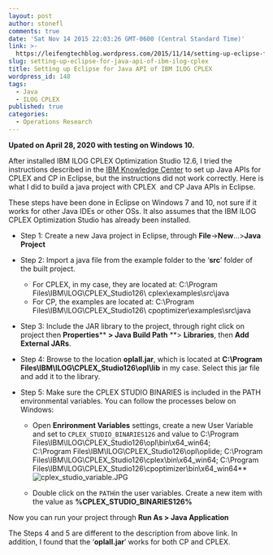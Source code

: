 ```yaml
---
layout: post
author: stonefl
comments: true
date: 'Sat Nov 14 2015 22:03:26 GMT-0600 (Central Standard Time)'
link: >-
  https://leifengtechblog.wordpress.com/2015/11/14/setting-up-eclipse-for-java-api-of-ibm-ilog-cplex/
slug: setting-up-eclipse-for-java-api-of-ibm-ilog-cplex
title: Setting up Eclipse for Java API of IBM ILOG CPLEX
wordpress_id: 148
tags:
  - Java
  - ILOG CPLEX
published: true
categories:
  - Operations Research
---
```


**Upated on April 28, 2020 with testing on Windows 10.**

After installed IBM ILOG CPLEX Optimization Studio 12.6, I tried the instructions described in the [IBM Knowledge Center](http://www-01.ibm.com/support/knowledgecenter/SSSA5P_12.6.0/ilog.odms.cplex.help/CPLEX/GettingStarted/topics/set_up/Eclipse.html) to set up Java APIs for CPLEX and CP in Eclipse, but the instructions did not work correctly. Here is what I did to build a java project with CPLEX  and CP Java APIs in Eclipse.

These steps have been done in Eclipse on Windows 7 and 10, not sure if it works for other Java IDEs or other OSs. It also assumes that the IBM ILOG CPLEX Optimization Studio has already been installed.

<!--more-->

* Step 1: Create a new Java project in Eclipse, through **File**->**New**…>**Java Project**

* Step 2: Import a java file from the example folder to the ‘**src**’ folder of the built project.

	* For CPLEX, in my case, they are located at: C:\Program Files\IBM\ILOG\CPLEX_Studio126\ cplex\examples\src\java
    * For CP, the examples are located at: C:\Program Files\IBM\ILOG\CPLEX_Studio126\ cpoptimizer\examples\src\java

* Step 3: Include the JAR library to the project, through right click on project then **Properties**** **> **Java Build Path**** **> **Libraries**, then **Add External JARs**.

* Step 4: Browse to the location **oplall.jar**, which is located at **C:\Program Files\IBM\ILOG\CPLEX_Studio126\opl\lib** in my case. Select this jar file and add it to the library.

* Step 5: Make sure the CPLEX STUDIO BINARIES is included in the PATH environmental variables. You can follow the processes below on Windows:
     - Open **Enrironment Variables** settings, create a new User Variable and set to  `CPLEX_STUDIO_BINARIES126` and value to
     C:\Program Files\IBM\ILOG\CPLEX_Studio126\opl\bin\x64_win64;    
     C:\Program Files\IBM\ILOG\CPLEX_Studio126\opl\oplide\; 
     C:\Program Files\IBM\ILOG\CPLEX_Studio126\cplex\bin\x64_win64;
     C:\Program Files\IBM\ILOG\CPLEX_Studio126\cpoptimizer\bin\x64_win64**
![cplex_studio_variable.JPG]({{site.baseurl}}/img/cplex_studio_variable.JPG)

     - Double click on the `PATH`in the user variables. Create a new item with the value as **%CPLEX_STUDIO_BINARIES126%**


Now you can run your project through **Run As > Java Application**


The Steps 4 and 5 are different to the description from above link. In addition, I found that the ‘**oplall.jar**’ works for both CP and CPLEX.
